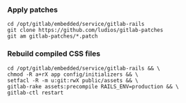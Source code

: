 ### Apply patches

```
cd /opt/gitlab/embedded/service/gitlab-rails
git clone https://github.com/ludios/gitlab-patches
git am gitlab-patches/*.patch
```

### Rebuild compiled CSS files

```
cd /opt/gitlab/embedded/service/gitlab-rails && \
chmod -R a+rX app config/initializers && \
setfacl -R -m u:git:rwX public/assets && \
gitlab-rake assets:precompile RAILS_ENV=production && \
gitlab-ctl restart
```
